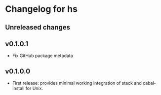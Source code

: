 # Changelog for hs

## Unreleased changes


## v0.1.0.1

  * Fix GitHub package metadata


## v0.1.0.0

  * First release: provides minimal working integration of stack and cabal-install for Unix.
